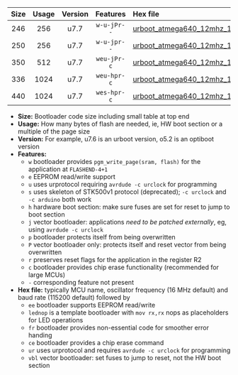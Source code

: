 |Size|Usage|Version|Features|Hex file|
|:-:|:-:|:-:|:-:|:--|
|246|256|u7.7|`w-u-jPr--`|[urboot_atmega640_12mhz_115200bps_lednop_ur_vbl.hex](https://raw.githubusercontent.com/stefanrueger/urboot.hex/main/mcus/atmega640/fcpu_12mhz/115200_bps/urboot_atmega640_12mhz_115200bps_lednop_ur_vbl.hex)|
|250|256|u7.7|`w-u-jpr--`|[urboot_atmega640_12mhz_115200bps_lednop_fr_ur_vbl.hex](https://raw.githubusercontent.com/stefanrueger/urboot.hex/main/mcus/atmega640/fcpu_12mhz/115200_bps/urboot_atmega640_12mhz_115200bps_lednop_fr_ur_vbl.hex)|
|350|512|u7.7|`weu-jPr-c`|[urboot_atmega640_12mhz_115200bps_ee_lednop_fr_ce_ur_vbl.hex](https://raw.githubusercontent.com/stefanrueger/urboot.hex/main/mcus/atmega640/fcpu_12mhz/115200_bps/urboot_atmega640_12mhz_115200bps_ee_lednop_fr_ce_ur_vbl.hex)|
|336|1024|u7.7|`weu-hpr-c`|[urboot_atmega640_12mhz_115200bps_ee_lednop_fr_ce_ur.hex](https://raw.githubusercontent.com/stefanrueger/urboot.hex/main/mcus/atmega640/fcpu_12mhz/115200_bps/urboot_atmega640_12mhz_115200bps_ee_lednop_fr_ce_ur.hex)|
|440|1024|u7.7|`wes-hpr-c`|[urboot_atmega640_12mhz_115200bps_ee_lednop_fr_ce.hex](https://raw.githubusercontent.com/stefanrueger/urboot.hex/main/mcus/atmega640/fcpu_12mhz/115200_bps/urboot_atmega640_12mhz_115200bps_ee_lednop_fr_ce.hex)|

- **Size:** Bootloader code size including small table at top end
- **Usage:** How many bytes of flash are needed, ie, HW boot section or a multiple of the page size
- **Version:** For example, u7.6 is an urboot version, o5.2 is an optiboot version
- **Features:**
  + `w` bootloader provides `pgm_write_page(sram, flash)` for the application at `FLASHEND-4+1`
  + `e` EEPROM read/write support
  + `u` uses urprotocol requiring `avrdude -c urclock` for programming
  + `s` uses skeleton of STK500v1 protocol (deprecated); `-c urclock` and `-c arduino` both work
  + `h` hardware boot section: make sure fuses are set for reset to jump to boot section
  + `j` vector bootloader: applications *need to be patched externally*, eg, using `avrdude -c urclock`
  + `p` bootloader protects itself from being overwritten
  + `P` vector bootloader only: protects itself and reset vector from being overwritten
  + `r` preserves reset flags for the application in the register R2
  + `c` bootloader provides chip erase functionality (recommended for large MCUs)
  + `-` corresponding feature not present
- **Hex file:** typically MCU name, oscillator frequency (16 MHz default) and baud rate (115200 default) followed by
  + `ee` bootloader supports EEPROM read/write
  + `lednop` is a template bootloader with `mov rx,rx` nops as placeholders for LED operations
  + `fr` bootloader provides non-essential code for smoother error handing
  + `ce` bootloader provides a chip erase command
  + `ur` uses urprotocol and requires `avrdude -c urclock` for programming
  + `vbl` vector bootloader: set fuses to jump to reset, not the HW boot section
